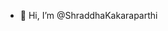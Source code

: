 - 👋 Hi, I’m @ShraddhaKakaraparthi
  

<!---
ShraddhaKakaraparthi/ShraddhaKakaraparthi is a ✨ special ✨ repository because its `README.md` (this file) appears on your GitHub profile.
You can click the Preview link to take a look at your changes.
--->
